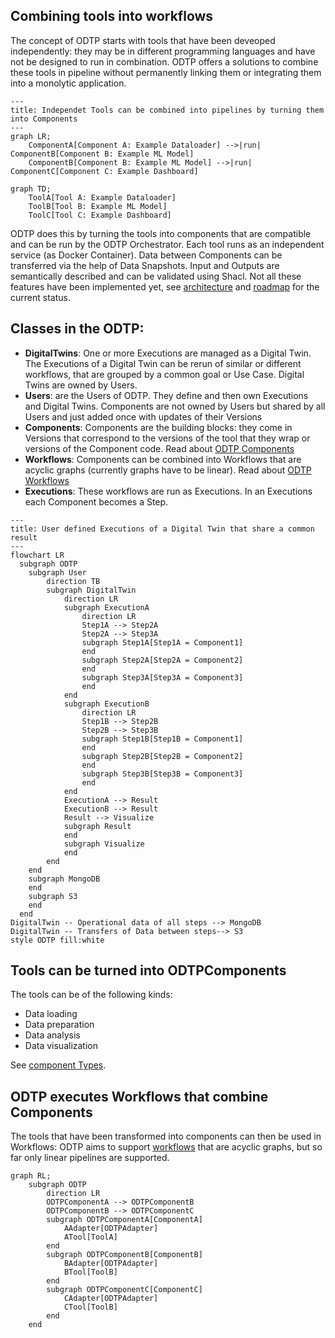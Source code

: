 ## Combining tools into workflows

The concept of ODTP starts with tools that have been deveoped independently: they may be in different programming languages and have not be designed to run in combination. ODTP offers a solutions to combine these tools in pipeline without permanently linking them or integrating them into a monolytic application.

``` mermaid
---
title: Independet Tools can be combined into pipelines by turning them into Components
---
graph LR;
    ComponentA[Component A: Example Dataloader] -->|run| ComponentB[Component B: Example ML Model]
    ComponentB[Component B: Example ML Model] -->|run| ComponentC[Component C: Example Dashboard]
```
``` mermaid
graph TD;
    ToolA[Tool A: Example Dataloader]
    ToolB[Tool B: Example ML Model]
    ToolC[Tool C: Example Dashboard]
```

ODTP does this by turning the tools into components that are compatible and can be run by the ODTP Orchestrator. Each tool runs as an independent service (as Docker Container). Data between Components can be transferred via the help of Data Snapshots. Input and Outputs are semantically described and can be validated using Shacl. Not all these features have been implemented yet, see [architecture](architecture.md) and [roadmap](roadmap.md) for the current status.

## Classes in the ODTP:

- **DigitalTwins**: One or more Executions are managed as a Digital Twin. The Executions of a Digital Twin can be rerun of similar or different workflows, that are grouped by a common goal or Use Case. Digital Twins are owned by Users.
- **Users**: are the Users of ODTP. They define and then own Executions and Digital Twins. Components are not owned by Users but shared by all Users and just added once with updates of their Versions
- **Components**: Components are the building blocks: they come in Versions that correspond to the versions of the tool that they wrap or versions of the Component code. Read about [ODTP Components](../components/index.md)
- **Workflows**: Components can be combined into Workflows that are acyclic graphs (currently graphs have to be linear). Read about [ODTP Workflows](../workflows/index.md)
- **Executions**: These workflows are run as Executions. In an Executions each Component becomes a Step.


``` mermaid
---
title: User defined Executions of a Digital Twin that share a common result
---
flowchart LR
  subgraph ODTP
    subgraph User
        direction TB
        subgraph DigitalTwin
            direction LR
            subgraph ExecutionA
                direction LR
                Step1A --> Step2A
                Step2A --> Step3A
                subgraph Step1A[Step1A = Component1]
                end
                subgraph Step2A[Step2A = Component2]
                end
                subgraph Step3A[Step3A = Component3]
                end
            end
            subgraph ExecutionB
                direction LR
                Step1B --> Step2B
                Step2B --> Step3B
                subgraph Step1B[Step1B = Component1]
                end
                subgraph Step2B[Step2B = Component2]
                end
                subgraph Step3B[Step3B = Component3]
                end
            end
            ExecutionA --> Result
            ExecutionB --> Result
            Result --> Visualize
            subgraph Result
            end
            subgraph Visualize
            end
        end
    end
    subgraph MongoDB
    end
    subgraph S3
    end
  end
DigitalTwin -- Operational data of all steps --> MongoDB
DigitalTwin -- Transfers of Data between steps--> S3
style ODTP fill:white
```

## Tools can be turned into ODTPComponents

The tools can be of the following kinds:

- Data loading
- Data preparation
- Data analysis
- Data visualization

See [component Types](../components/types.md).

## ODTP executes Workflows that combine Components

The tools that have been transformed into components can then be used in Workflows: ODTP aims to support [workflows](../workflows/index.md) that are acyclic graphs, but so far only linear pipelines are supported.

``` mermaid
graph RL;
    subgraph ODTP
        direction LR
        ODTPComponentA --> ODTPComponentB
        ODTPComponentB --> ODTPComponentC
        subgraph ODTPComponentA[ComponentA]
            AAdapter[ODTPAdapter]
            ATool[ToolA]
        end
        subgraph ODTPComponentB[ComponentB]
            BAdapter[ODTPAdapter]
            BTool[ToolB]
        end
        subgraph ODTPComponentC[ComponentC]
            CAdapter[ODTPAdapter]
            CTool[ToolB]
        end
    end
```
